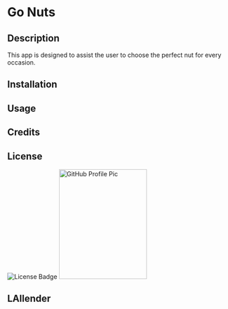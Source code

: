 
# <h1>Go Nuts</h1>

## <h2>Description</h2>
<p>This app is designed to assist the user to choose the perfect nut for every occasion.</p>

### <h2>Installation</h2> 
<p></p>
          
### <h2>Usage</h2> 
<h3></h3>
          
### <h2>Credits</h2>
<h3></h3>

### <h2>License</h2> 
<img alt="License Badge" src="https://img.shields.io/badge/License-Apache%202.0-blue.svg">

<img alt="GitHub Profile Pic" src="https://avatars.githubusercontent.com/u/83952257?v=4" width="200" height="250">

## <h3></h3>

## <p>LAllender</p>
